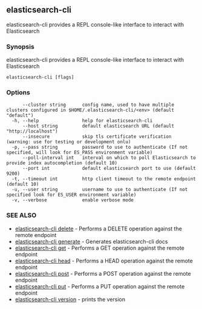 ## elasticsearch-cli

elasticsearch-cli provides a REPL console-like interface to interact with Elasticsearch

### Synopsis


elasticsearch-cli provides a REPL console-like interface to interact with Elasticsearch

```
elasticsearch-cli [flags]
```

### Options

```
      --cluster string      config name, used to have multiple clusters configured in $HOME/.elasticsearch-cli/<env> (default "default")
  -h, --help                help for elasticsearch-cli
      --host string         default elasticsearch URL (default "http://localhost")
      --insecure            skip tls certificate verification (warning: use for testing or development onlu)
  -p, --pass string         password to use to authenticate (If not specified, will look for ES_PASS environment variable)
      --poll-interval int   interval on which to poll Elasticsearch to provide index autocompletion (default 10)
      --port int            default elasticsearch port to use (default 9200)
  -t, --timeout int         http client timeout to the remote endpoint (default 10)
  -u, --user string         username to use to authenticate (If not specified look for ES_USER environment variable)
  -v, --verbose             enable verbose mode
```

### SEE ALSO
* [elasticsearch-cli delete](elasticsearch-cli_delete.md)	 - Performs a DELETE operation against the remote endpoint
* [elasticsearch-cli generate](elasticsearch-cli_generate.md)	 - Generates elasticsearch-cli docs
* [elasticsearch-cli get](elasticsearch-cli_get.md)	 - Performs a GET operation against the remote endpoint
* [elasticsearch-cli head](elasticsearch-cli_head.md)	 - Performs a HEAD operation against the remote endpoint
* [elasticsearch-cli post](elasticsearch-cli_post.md)	 - Performs a POST operation against the remote endpoint
* [elasticsearch-cli put](elasticsearch-cli_put.md)	 - Performs a PUT operation against the remote endpoint
* [elasticsearch-cli version](elasticsearch-cli_version.md)	 - prints the version

